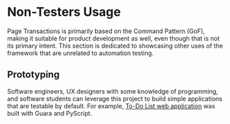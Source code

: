 # Non-Testers Usage

Page Transactions is primarily based on the Command Pattern (GoF), making it suitable for product development as well, even though that is not its primary intent. This section is dedicated to showcasing other uses of the framework that are unrelated to automation testing.

## Prototyping

Software engineers, UX designers with some knowledge of programming, and software students can leverage this project to build simple applications that are testable by default. For example, [To-Do List web application](https://github.com/douglasdcm/guara/blob/main/examples/prototyping) was built with Guara and PyScript.
